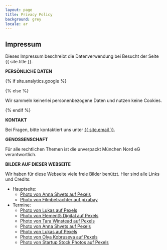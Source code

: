 ```yaml
---
layout: page
title: Privacy Policy
background: grey
locale: ar
---
```


<div class="col-lg-12 text-center">
	<h2 class="section-heading text-uppercase">Impressum</h2>
</div>

Dieses Impressum beschreibt die Datenverwendung bei Besucht der Seite {{ site.title }}.

**PERSÖNLICHE DATEN**

{% if site.analytics.google %}

{% else %}

Wir sammeln keinerlei personenbezogene Daten und nutzen keine Cookies.

{% endif %}

**KONTAKT**

Bei Fragen, bitte kontaktiert uns unter <a href="mailto:{{ site.email }}">{{ site.email }}</a>.

**GENOSSENSCHAFT**

Für alle rechtlichen Themen ist die unverpackt München Nord eG verantwortlich.


**BILDER AUF DIESER WEBSEITE**

Wir haben für diese Webseite viele freie Bilder benützt. Hier sind alle Links und Credits:

- Hauptseite:
	- [Photo von Anna Shvets auf Pexels](https://www.pexels.com/photo/crop-unrecognizable-woman-squashing-plastic-bottle-5218009/)
	- [Photo von Filmbetrachter auf pixabay](https://pixabay.com/de/photos/zero-waste-null-abfall-vegan-4844683/)
- Termine:
	- [Photo von Lukas auf Pexels](https://www.pexels.com/photo/charts-on-black-wooden-table-669622/)
	- [Photo von Element5 Digital auf Pexels](https://www.pexels.com/photo/person-dropping-paper-on-box-1550337/)
	- [Photo von Tara Winstead auf Pexels](https://www.pexels.com/photo/retro-traditional-paper-indoors-6690248/)
	- [Photo von Anna Shvets auf Pexels](https://www.pexels.com/photo/crop-unrecognizable-woman-squashing-plastic-bottle-5218009/)
	- [Photo von Lukas auf Pexels](https://www.pexels.com/photo/charts-on-black-wooden-table-669622/)
	- [Photo von Olya Kobruseva auf Pexels](https://www.pexels.com/photo/question-marks-on-paper-crafts-5428833/)
	- [Photo von Startup Stock Photos auf Pexels](https://www.pexels.com/photo/person-holding-black-pen-while-sitting-7095/)
